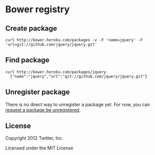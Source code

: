 # Bower registry


## Create package

    curl http://bower.heroku.com/packages -v -F 'name=jquery' -F 'url=git://github.com/jquery/jquery.git'

## Find package

    curl http://bower.heroku.com/packages/jquery
      {"name":"jquery","url":"git://github.com/jquery/jquery.git"}
      
## Unregister package

There is no direct way to unregister a package yet. For now, you can [request a
package be unregistered](https://github.com/bower/bower/issues/120).

## License

Copyright 2012 Twitter, Inc.

Licensed under the MIT License
